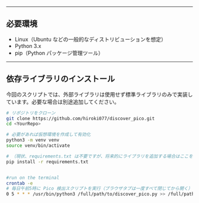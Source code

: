
---

## 必要環境

- Linux（Ubuntu などの一般的なディストリビューションを想定）  
- Python 3.x  
- pip（Python パッケージ管理ツール）  

---

## 依存ライブラリのインストール

今回のスクリプトでは、外部ライブラリは使用せず標準ライブラリのみで実装しています。必要な場合は別途追加してください。

```bash
# リポジトリをクローン
git clone https://github.com/hiroki077/discover_pico.git
cd <YourRepo>

# 必要があれば仮想環境を作成して有効化
python3 -m venv venv
source venv/bin/activate

# （現状、requirements.txt は不要ですが、将来的にライブラリを追加する場合はここを利用）
pip install -r requirements.txt


#run on the terminal
crontab -e
# 毎日午前5時に Pico 検出スクリプトを実行（ブラウザタブは一度すべて閉じてから開く）
0 5 * * * /usr/bin/python3 /full/path/to/discover_pico.py >> /full/path/to/discover_pico.log 2>&1